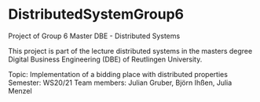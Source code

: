 # DistributedSystemGroup6
Project of Group 6 Master DBE - Distributed Systems

This project is part of the lecture distributed systems in the masters degree Digital Business Engineering (DBE) of Reutlingen University.

Topic: Implementation of a bidding place with distributed properties
Semester: WS20/21
Team members: Julian Gruber, Björn Ihßen, Julia Menzel

